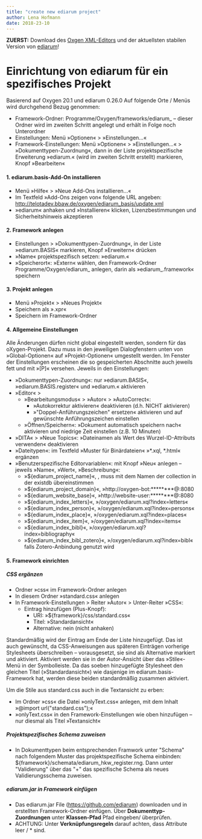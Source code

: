 ```yaml
---
title: "create new ediarum project"
author: Lena Hofmann
date: 2018-23-10
---
```

**ZUERST:** Download des [Oxgen XML-Editors](https://www.oxygenxml.com/download_oxygenxml_editor.html) und der aktuellsten stabilen Version von [ediarum](https://github.com/ediarum)!

# Einrichtung von ediarum für ein spezifisches Projekt

Basierend auf Oxygen 20.1 und ediarum 0.26.0
Auf folgende Orte / Menüs wird durchgehend Bezug genommen:

- Framework-Ordner: Programme/Oxygen/frameworks/ediarum_<projektname> – dieser Ordner wird im zweiten Schritt angelegt und erhält in Folge noch Unterordner
- Einstellungen: Menü »Optionen« > »Einstellungen…«
- Framework-Einstellungen: Menü »Optionen« > »Einstellungen…« > »Dokumenttypen-Zuordnung«, dann in der Liste projektspezifische Erweiterung »ediarum.<projektname>« (wird im zweiten Schritt erstellt) markieren, Knopf »Bearbeiten«


#### 1. ediarum.basis-Add-On installieren

- Menü »Hilfe« > »Neue Add-Ons installieren…«
- Im Textfeld »Add-Ons zeigen von« folgende URL angeben: http://telotadev.bbaw.de/oxygen/ediarum_basis/update.xml
- »ediarum« anhaken und »Installieren« klicken, Lizenzbestimmungen und Sicherheitshinweis akzeptieren


#### 2. Framework anlegen

- Einstellungen > »Dokumenttypen-Zuordnung«, in der Liste »ediarum.BASIS« markieren, Knopf »Erweitern« drücken
- »Name« projektspezifisch setzen: »ediarum.<projektname>«
- »Speicherort«: »Extern« wählen, den Framework-Ordner Programme/Oxygen/ediarum_<projektname> anlegen, darin als »ediarum_<projektname>.framework« speichern


#### 3. Projekt anlegen

- Menü »Projekt« > »Neues Projekt«
- Speichern als »<projektname>.xpr«
- Speichern im Framework-Ordner


#### 4. Allgemeine Einstellungen

Alle Änderungen dürfen nicht global eingestellt werden, sondern für das oXygen-Projekt. Dazu muss in den jeweiligen Dialogfenstern unten von »Global-Optionen« auf »Projekt-Optionen« umgestellt werden. Im Fenster der Einstellungen erscheinen die so gespeicherten Abschnitte auch jeweils fett und mit »[P]« versehen.
Jeweils in den Einstellungen:

- »Dokumenttypen-Zuordnung«: nur »ediarum.BASIS«, »ediarum.BASIS.register« und »ediarum.<projektname>« aktivieren
- »Editor« >
    - »Bearbeitungsmodus« > »Autor« > »AutoCorrect«:
        -  »Autokorrektur aktivieren« deaktivieren (d.h. NICHT aktivieren)
        - »"Doppel-Anführungszeichen" ersetzen« aktivieren und auf gewünschte Anführungszeichen einstellen
    - »Öffnen/Speichern«: »Dokument automatisch speichern nach« aktivieren und niedrige Zeit einstellen (z.B. 10 Minuten)
- »DITA« > »Neue Topics«: »Dateinamen als Wert des Wurzel-ID-Attributs verwenden« deaktivieren
- »Dateitypen«: im Textfeld »Muster für Binärdateien« »*.xql, *.html« ergänzen
- »Benutzerspezifische Editorvariablen«: mit Knopf »Neu« anlegen – jeweils »Name«, »Wert«, »Beschreibung«:
    - »${ediarum_project_name}«, <projektname>, muss mit dem Namen der collection in der existdb übereinstimmen
    - »${ediarum_project_domain}«, »http://oxygen-bot:********@<projektdomain>:8080
    - »${ediarum_website_base}«, »http://website-user:********@<projektdomain>:8080
    - »${ediarum_index_letters}«, »/oxygen/ediarum.xql?index=letters«
    - »${ediarum_index_person}«, »/oxygen/ediarum.xql?index=persons«
    - »${ediarum_index_place}«, »/oxygen/ediarum.xql?index=places«
    - »${ediarum_index_item}«, »/oxygen/ediarum.xql?index=items«
    - »${ediarum_index_bibl}«, »/oxygen/ediarum.xql?index=bibliography«
    - »${ediarum_index_bibl_zotero}«, »/oxygen/ediarum.xql?index=bibl« falls Zotero-Anbindung genutzt wird


#### 5. Framework einrichten

##### CSS ergänzen
- Ordner »css« im Framework-Ordner anlegen
- In diesem Ordner »standard.css« anlegen
- In Framework-Einstellungen > Reiter »Autor« > Unter-Reiter »CSS«:
    - Eintrag hinzufügen (Plus-Knopf):
        - URI: »${framework}/css/standard.css«
        - Titel: »Standardansicht«
        - Alternative: nein (nicht anhaken)

Standardmäßig wird der Eintrag am Ende der Liste hinzugefügt. Das ist auch gewünscht, da CSS-Anweisungen aus späteren Einträgen vorherige Stylesheets überschreiben – vorausgesetzt, sie sind als Alternative markiert und aktiviert. Aktiviert werden sie in der Autor-Ansicht über das »Stile«-Menü in der Symbolleiste. Da das soeben hinzugefügte Stylesheet den gleichen Titel (»Standardansicht«) wie dasjenige im ediarum.basis-Framework hat, werden diese beiden standardmäßig zusammen aktiviert.

Um die Stile aus standard.css auch in die Textansicht zu erben:

- Im Ordner »css« die Datei »onlyText.css« anlegen, mit dem Inhalt »@import url("standard.css");«
- »onlyText.css« in den Framework-Einstellungen wie oben hinzufügen – nur diesmal als Titel »Textansicht«

##### Projektspezifisches Schema zuweisen

- In Dokumenttypen beim entsprechenden Framwork unter "Schema" nach folgendem Muster das projektspezifische Schema einbinden: ${framework}/schemata/ediarum_hkw_register.rng. Dann unter "Validierung" über das "+" das spezifische Schema als neues Validierungsschema zuweisen.

##### ediarum.jar in Framework einfügen
- Das ediarum.jar File (https://github.com/ediarum) downloaden und in erstellten Framework-Ordner einfügen. Über **Dokumenttyp-Zuordnungen** unter **Klassen-Pfad** Pfad eingeben/ überprüfen.
- ACHTUNG: Unter **Verknüpfungsregeln** darauf achten, dass Attribute leer / * sind.